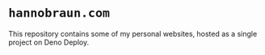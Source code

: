 # `hannobraun.com`

This repository contains some of my personal websites, hosted as a single
project on Deno Deploy.
